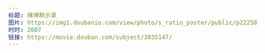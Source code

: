 ```yaml
---
标题: 赌博默示录
图片: https://img1.doubanio.com/view/photo/s_ratio_poster/public/p2225808699.jpg
时时: 2007
链接: https://movie.douban.com/subject/3035147/
---
```

